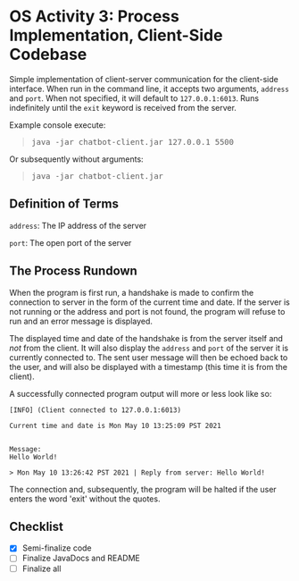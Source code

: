 OS Activity 3: Process Implementation, Client-Side Codebase
=========================

Simple implementation of client-server communication for the client-side interface. When run in the command line, it accepts two arguments, `address` and `port`. When not specified, it will default to `127.0.0.1:6013`. Runs indefinitely until the `exit` keyword is received from the server.

Example console execute: 

<blockquote>
<pre>
java -jar chatbot-client.jar 127.0.0.1 5500
</pre>
</blockquote>

Or subsequently without arguments: 

<blockquote>
<pre>
java -jar chatbot-client.jar
</pre>
</blockquote>

## Definition of Terms
`address`: The IP address of the server

`port`: The open port of the server 

## The Process Rundown
When the program is first run, a handshake is made to confirm the connection to server in the form of the current time and date. If the server is not running or the address and port is not found, the program will refuse to run and an error message is displayed.

The displayed time and date of the handshake is from the server itself and *not* from the client. It will also display the `address` and `port` of the server it is currently connected to. The sent user message will then be echoed back to the user, and will also be displayed with a timestamp (this time it is from the client).

A successfully connected program output will more or less look like so:

```
[INFO] (Client connected to 127.0.0.1:6013)

Current time and date is Mon May 10 13:25:09 PST 2021


Message:
Hello World!

> Mon May 10 13:26:42 PST 2021 | Reply from server: Hello World!
```

The connection and, subsequently, the program will be halted if the user enters the word 'exit' without the quotes.

## Checklist
- [x] Semi-finalize code
- [ ] Finalize JavaDocs and README
- [ ] Finalize all